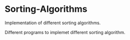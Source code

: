 # Sorting-Algorithms
Implementation of different sorting algorithms.

Different programs to implemet different sorting algorithm.
